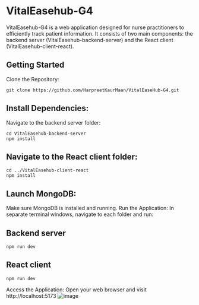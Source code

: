 # VitalEasehub-G4
VitalEasehub-G4 is a web application designed for nurse practitioners to efficiently track patient information. It consists of two main components: the backend server (VitalEasehub-backend-server) and the React client (VitalEasehub-client-react).

## Getting Started
Clone the Repository:
```
git clone https://github.com/HarpreetKaurMaan/VitalEaseHub-G4.git
```

## Install Dependencies:
Navigate to the backend server folder:
```
cd VitalEasehub-backend-server
npm install
```

## Navigate to the React client folder:
```
cd ../VitalEasehub-client-react
npm install
```

## Launch MongoDB:
Make sure MongoDB is installed and running.
Run the Application:
In separate terminal windows, navigate to each folder and run:

## Backend server
```
npm run dev
```

## React client
```
npm run dev
```

Access the Application:
Open your web browser and visit http://localhost:5173
![image](https://github.com/HarpreetKaurMaan/T2-VitalEasehub/assets/119014013/7b8597e2-7dd8-4602-98b4-7b3d0806cdb4)


